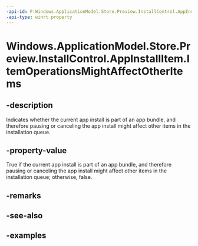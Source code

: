 ```yaml
---
-api-id: P:Windows.ApplicationModel.Store.Preview.InstallControl.AppInstallItem.ItemOperationsMightAffectOtherItems
-api-type: winrt property
---
```


<!-- Property syntax.
public bool ItemOperationsMightAffectOtherItems { get; }
-->

# Windows.ApplicationModel.Store.Preview.InstallControl.AppInstallItem.ItemOperationsMightAffectOtherItems

## -description
Indicates whether the current app install is part of an app bundle, and therefore pausing or canceling the app install might affect other items in the installation queue.

## -property-value
True if the current app install is part of an app bundle, and therefore pausing or canceling the app install might affect other items in the installation queue; otherwise, false.

## -remarks

## -see-also

## -examples
